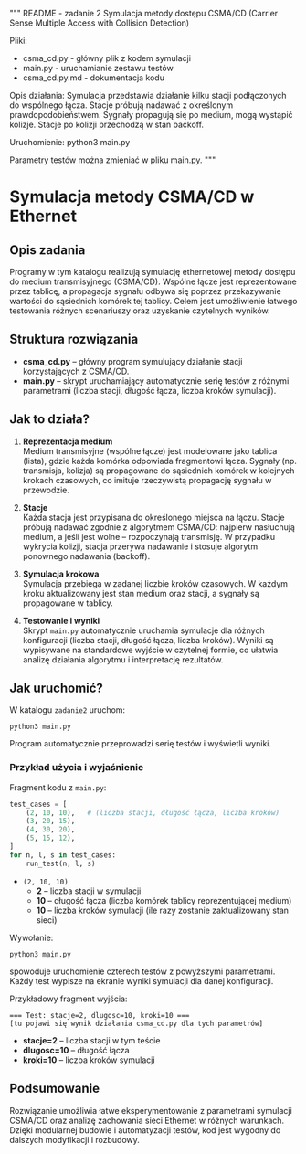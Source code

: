 """
README - zadanie 2
Symulacja metody dostępu CSMA/CD (Carrier Sense Multiple Access with Collision Detection)

Pliki:
- csma_cd.py      - główny plik z kodem symulacji
- main.py         - uruchamianie zestawu testów
- csma_cd.py.md   - dokumentacja kodu

Opis działania:
Symulacja przedstawia działanie kilku stacji podłączonych do wspólnego łącza. Stacje próbują nadawać z określonym prawdopodobieństwem. Sygnały propagują się po medium, mogą wystąpić kolizje. Stacje po kolizji przechodzą w stan backoff.

Uruchomienie:
python3 main.py

Parametry testów można zmieniać w pliku main.py.
"""

# Symulacja metody CSMA/CD w Ethernet

## Opis zadania

Programy w tym katalogu realizują symulację ethernetowej metody dostępu do medium transmisyjnego (CSMA/CD). Wspólne łącze jest reprezentowane przez tablicę, a propagacja sygnału odbywa się poprzez przekazywanie wartości do sąsiednich komórek tej tablicy. Celem jest umożliwienie łatwego testowania różnych scenariuszy oraz uzyskanie czytelnych wyników.

## Struktura rozwiązania

- **csma_cd.py** – główny program symulujący działanie stacji korzystających z CSMA/CD.
- **main.py** – skrypt uruchamiający automatycznie serię testów z różnymi parametrami (liczba stacji, długość łącza, liczba kroków symulacji).

## Jak to działa?

1. **Reprezentacja medium**  
   Medium transmisyjne (wspólne łącze) jest modelowane jako tablica (lista), gdzie każda komórka odpowiada fragmentowi łącza. Sygnały (np. transmisja, kolizja) są propagowane do sąsiednich komórek w kolejnych krokach czasowych, co imituje rzeczywistą propagację sygnału w przewodzie.

2. **Stacje**  
   Każda stacja jest przypisana do określonego miejsca na łączu. Stacje próbują nadawać zgodnie z algorytmem CSMA/CD: najpierw nasłuchują medium, a jeśli jest wolne – rozpoczynają transmisję. W przypadku wykrycia kolizji, stacja przerywa nadawanie i stosuje algorytm ponownego nadawania (backoff).

3. **Symulacja krokowa**  
   Symulacja przebiega w zadanej liczbie kroków czasowych. W każdym kroku aktualizowany jest stan medium oraz stacji, a sygnały są propagowane w tablicy.

4. **Testowanie i wyniki**  
   Skrypt `main.py` automatycznie uruchamia symulacje dla różnych konfiguracji (liczba stacji, długość łącza, liczba kroków). Wyniki są wypisywane na standardowe wyjście w czytelnej formie, co ułatwia analizę działania algorytmu i interpretację rezultatów.

## Jak uruchomić?

W katalogu `zadanie2` uruchom:
```
python3 main.py
```
Program automatycznie przeprowadzi serię testów i wyświetli wyniki.

### Przykład użycia i wyjaśnienie

Fragment kodu z `main.py`:
```python
test_cases = [
    (2, 10, 10),   # (liczba stacji, długość łącza, liczba kroków)
    (3, 20, 15),
    (4, 30, 20),
    (5, 15, 12),
]
for n, l, s in test_cases:
    run_test(n, l, s)
```
- `(2, 10, 10)`  
  - **2** – liczba stacji w symulacji  
  - **10** – długość łącza (liczba komórek tablicy reprezentującej medium)  
  - **10** – liczba kroków symulacji (ile razy zostanie zaktualizowany stan sieci)

Wywołanie:
```
python3 main.py
```
spowoduje uruchomienie czterech testów z powyższymi parametrami. Każdy test wypisze na ekranie wyniki symulacji dla danej konfiguracji.

Przykładowy fragment wyjścia:
```
=== Test: stacje=2, dlugosc=10, kroki=10 ===
[tu pojawi się wynik działania csma_cd.py dla tych parametrów]
```
- **stacje=2** – liczba stacji w tym teście
- **dlugosc=10** – długość łącza
- **kroki=10** – liczba kroków symulacji

## Podsumowanie

Rozwiązanie umożliwia łatwe eksperymentowanie z parametrami symulacji CSMA/CD oraz analizę zachowania sieci Ethernet w różnych warunkach. Dzięki modularnej budowie i automatyzacji testów, kod jest wygodny do dalszych modyfikacji i rozbudowy.
